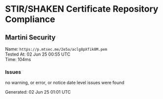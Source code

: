 # STIR/SHAKEN Certificate Repository Compliance

## Martini Security

Name: `https://p.mtsec.me/2e5a/aclg8pXfik0M.pem`\
Tested At: 02 Jun 25 00:55 UTC\
Time: 104ms

### Issues

no warning, or error, or notice date level issues were found

Generated: 02 Jun 25 01:01 UTC